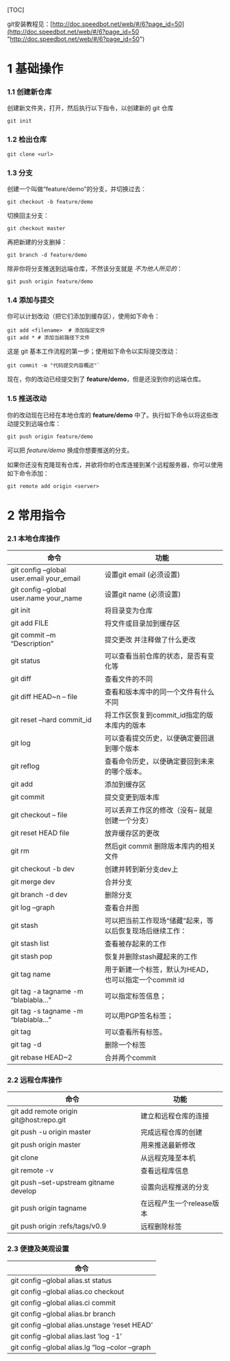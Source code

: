 [TOC]

git安装教程见：[http://doc.speedbot.net/web/#/6?page_id=50](http://doc.speedbot.net/web/#/6?page_id=50 "http://doc.speedbot.net/web/#/6?page_id=50")

# 1 基础操作

### 1.1 创建新仓库

创建新文件夹，打开，然后执行以下指令，以创建新的 git 仓库

```shell
git init
```

### 1.2 检出仓库

```shell
git clone <url>
```

### 1.3 分支

创建一个叫做“feature/demo”的分支，并切换过去：

```shell
git checkout -b feature/demo
```

切换回主分支：

```shell
git checkout master
```

再把新建的分支删掉：

```shell
git branch -d feature/demo
```

除非你将分支推送到远端仓库，不然该分支就是 *不为他人所见的*：

```shell
git push origin feature/demo
```

### 1.4 添加与提交

你可以计划改动（把它们添加到缓存区），使用如下命令：

```shell
git add <filename>  # 添加指定文件
git add * # 添加当前路径下文件
```

这是 git 基本工作流程的第一步；使用如下命令以实际提交改动：

```shell
git commit -m "代码提交内容概述"`
```

现在，你的改动已经提交到了 **feature/demo**，但是还没到你的远端仓库。

### 1.5 推送改动

你的改动现在已经在本地仓库的 **feature/demo** 中了。执行如下命令以将这些改动提交到远端仓库：

```shell
git push origin feature/demo
```

可以把 *feature/demo* 换成你想要推送的分支。

如果你还没有克隆现有仓库，并欲将你的仓库连接到某个远程服务器，你可以使用如下命令添加：

```shell
git remote add origin <server>
```

# 2	常用指令

### 2.1 本地仓库操作
| 命令                                     | 功能                                                     |
| ---------------------------------------- | -------------------------------------------------------- |
| git config –global user.email your_email | 设置git email (必须设置)                                 |
| git config –global user.name your_name   | 设置git name (必须设置)                                  |
| git init                                 | 将目录变为仓库                                           |
| git add FILE                             | 将文件或目录加到缓存区                                   |
| git commit –m “Description”              | 提交更改 并注释做了什么更改                              |
| git status                               | 可以查看当前仓库的状态，是否有变化等                     |
| git diff                                 | 查看文件的不同                                           |
| git diff HEAD~n – file                   | 查看和版本库中的同一个文件有什么不同                     |
| git reset –hard commit_id                | 将工作区恢复到commit_id指定的版本库内的版本              |
| git log                                  | 可以查看提交历史，以便确定要回退到哪个版本               |
| git reflog                               | 查看命令历史，以便确定要回到未来的哪个版本。             |
| git add                                  | 添加到缓存区                                             |
| git commit                               | 提交变更到版本库                                         |
| git checkout – file                      | 可以丢弃工作区的修改（没有– 就是创建一个分支）           |
| git reset HEAD file                      | 放弃缓存区的更改                                         |
| git rm                                   | 然后git commit 删除版本库内的相关文件                    |
| git checkout -b dev                      | 创建并转到新分支dev上                                    |
| git merge dev                            | 合并分支                                                 |
| git branch -d dev                        | 删除分支                                                 |
| git log –graph                           | 查看合并图                                               |
| git stash                                | 可以把当前工作现场“储藏”起来，等以后恢复现场后继续工作： |
| git stash list                           | 查看被存起来的工作                                       |
| git stash pop                            | 恢复并删除stash藏起来的工作                              |
| git tag name                             | 用于新建一个标签，默认为HEAD，也可以指定一个commit id    |
| git tag -a tagname -m “blablabla…”       | 可以指定标签信息；                                       |
| git tag -s tagname -m “blablabla…”       | 可以用PGP签名标签；                                      |
| git tag                                  | 可以查看所有标签。                                       |
| git tag -d                               | 删除一个标签                                             |
| git rebase HEAD~2                        | 合并两个commit                                           |

### 2.2 远程仓库操作
| 命令                                    | 功能                      |
| --------------------------------------- | ------------------------- |
| git add remote origin git@host:repo.git | 建立和远程仓库的连接      |
| git push -u origin master               | 完成远程仓库的创建        |
| git push origin master                  | 用来推送最新修改          |
| git clone                               | 从远程克隆至本机          |
| git remote -v                           | 查看远程库信息            |
| git push –set-upstream gitname develop  | 设置向远程推送的分支      |
| git push origin tagname                 | 在远程产生一个release版本 |
| git push origin :refs/tags/v0.9         | 远程删除标签              |

### 2.3 便捷及美观设置
| 命令                                           |
| ---------------------------------------------- |
| git config –global alias.st status             |
| git config –global alias.co checkout           |
| git config –global alias.ci commit             |
| git config –global alias.br branch             |
| git config –global alias.unstage ‘reset HEAD’  |
| git config –global alias.last ‘log -1’         |
| git config –global alias.lg “log –color –graph |